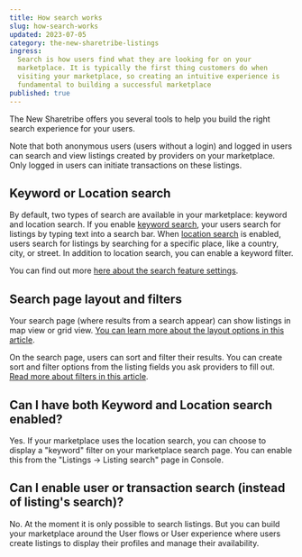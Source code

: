 ```yaml
---
title: How search works
slug: how-search-works
updated: 2023-07-05
category: the-new-sharetribe-listings
ingress:
  Search is how users find what they are looking for on your
  marketplace. It is typically the first thing customers do when
  visiting your marketplace, so creating an intuitive experience is
  fundamental to building a successful marketplace
published: true
---
```


The New Sharetribe offers you several tools to help you build the right
search experience for your users.

Note that both anonymous users (users without a login) and logged in
users can search and view listings created by providers on your
marketplace. Only logged in users can initiate transactions on these
listings.

## Keyword or Location search

By default, two types of search are available in your marketplace:
keyword and location search. If you enable
[keyword search](https://www.sharetribe.com/docs/the-new-sharetribe/keyword-search/),
your users search for listings by typing text into a search bar. When
[location search](https://www.sharetribe.com/docs/the-new-sharetribe/location-search/)
is enabled, users search for listings by searching for a specific place,
like a country, city, or street. In addition to location search, you can enable a keyword
filter.

You can find out more
[here about the search feature settings](https://www.sharetribe.com/docs/the-new-sharetribe/listing-search-settings/).

## Search page layout and filters

Your search page (where results from a search appear) can show listings
in map view or grid view.
[You can learn more about the layout options in this article](https://www.sharetribe.com/docs/the-new-sharetribe/search-page-layout-options/).

On the search page, users can sort and filter their results. You can
create sort and filter options from the listing fields you ask providers
to fill out.
[Read more about filters in this article](https://www.sharetribe.com/docs/the-new-sharetribe/understanding-filters/).

## Can I have both Keyword and Location search enabled?

Yes. If your marketplace uses the location search, you can choose to
display a "keyword" filter on your marketplace search page. You can
enable this from the "Listings -> Listing search" page in Console.

## Can I enable user or transaction search (instead of listing's search)?

No. At the moment it is only possible to search listings. But you can
build your marketplace around the User flows or User experience where
users create listings to display their profiles and manage their
availability.
